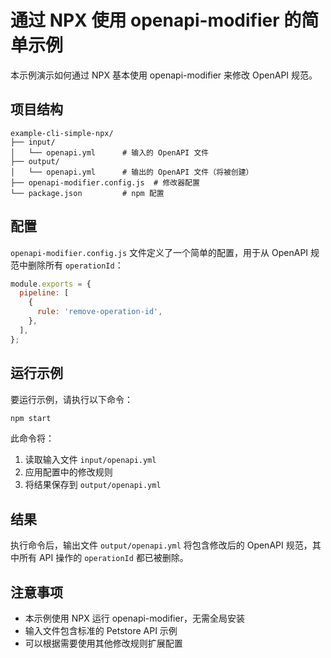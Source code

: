 # 通过 NPX 使用 openapi-modifier 的简单示例

本示例演示如何通过 NPX 基本使用 openapi-modifier 来修改 OpenAPI 规范。

## 项目结构

```
example-cli-simple-npx/
├── input/
│   └── openapi.yml      # 输入的 OpenAPI 文件
├── output/
│   └── openapi.yml      # 输出的 OpenAPI 文件（将被创建）
├── openapi-modifier.config.js  # 修改器配置
└── package.json         # npm 配置
```

## 配置

`openapi-modifier.config.js` 文件定义了一个简单的配置，用于从 OpenAPI 规范中删除所有 `operationId`：

```javascript
module.exports = {
  pipeline: [
    {
      rule: 'remove-operation-id',
    },
  ],
};
```

## 运行示例

要运行示例，请执行以下命令：

```bash
npm start
```

此命令将：
1. 读取输入文件 `input/openapi.yml`
2. 应用配置中的修改规则
3. 将结果保存到 `output/openapi.yml`

## 结果

执行命令后，输出文件 `output/openapi.yml` 将包含修改后的 OpenAPI 规范，其中所有 API 操作的 `operationId` 都已被删除。

## 注意事项

- 本示例使用 NPX 运行 openapi-modifier，无需全局安装
- 输入文件包含标准的 Petstore API 示例
- 可以根据需要使用其他修改规则扩展配置 